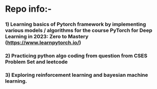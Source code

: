 # Repo info:- 

### 1) Learning basics of Pytorch framework by implementing various models / algorithms for the course PyTorch for Deep Learning in 2023: Zero to Mastery (https://www.learnpytorch.io/)

### 2) Practicing python algo coding from question from CSES Problem Set and leetcode

### 3) Exploring reinforcement learning and bayesian machine learning.
